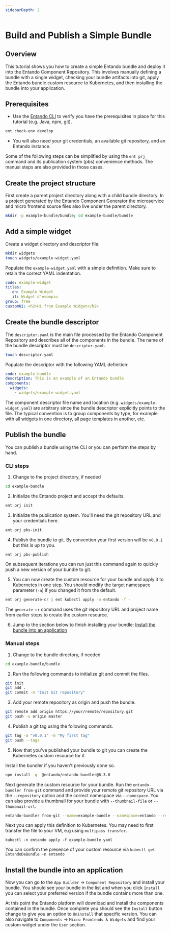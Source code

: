 ```yaml
---
sidebarDepth: 2
---
```

# Build and Publish a Simple Bundle

## Overview
This tutorial shows you how to create a simple Entando bundle and deploy it into the Entando Component Repository. This involves manually defining a bundle with a single widget, checking your bundle artifacts into git, apply the Entando bundle custom resource to Kubernetes, and then installing the bundle into your application. 

## Prerequisites
* Use the [Entando CLI](../../docs/reference/entando-cli.md#check-environment) to verify you have the prerequisites in place for this tutorial (e.g. Java, npm, git). 
``` sh
ent check-env develop 
```
* You will also need your git credentials, an available git repository, and an Entando instance. 

Some of the following steps can be simplified by using the `ent prj` command and its publication system (pbs) convenience methods. The manual steps are also provided in those cases.

## Create the project structure 
First create a parent project directory along with a child bundle directory. In a project generated by the Entando Component Generator the microservice and micro frontend source files also live under the parent directory.

``` sh
mkdir -p example-bundle/bundle; cd example-bundle/bundle 
```
## Add a simple widget

Create a widget directory and descriptor file:
``` sh
mkdir widgets
touch widgets/example-widget.yaml
```

Populate the `example-widget.yaml` with a simple definition. Make sure to retain the correct YAML indentation.
``` yaml
code: example-widget
titles:
   en: Example Widget
   it: Widget d'esempio
group: free
customUi: <h2>Hi from Example Widget</h2>
```

## Create the bundle descriptor

The `descriptor.yaml` is the main file processed by the Entando Component Repository and describes all of the components in the bundle. The name of the bundle descriptor must be `descriptor.yaml`. 
```sh 
touch descriptor.yaml
```

Populate the descriptor with the following YAML definition:
``` yaml
code: example-bundle
description: This is an example of an Entando bundle
components:
  widgets:
    - widgets/example-widget.yaml
```
The component descriptor file name and location (e.g. `widgets/example-widget.yaml`) are arbitrary since the bundle descriptor explicitly points to the file. The typical convention is to group components by type, for example with all widgets in one directory, all page templates in another, etc.

## Publish the bundle

You can publish a bundle using the CLI or you can perform the steps by hand.

### CLI steps
1. Change to the project directory, if needed
```sh
cd example-bundle
```

2. Initialize the Entando project and accept the defaults.
``` sh
ent prj init
``` 
3. Initialize the publication system. You'll need the git repository URL and your credentials here. 
``` sh
ent prj pbs-init
```
4. Publish the bundle to git. By convention your first version will be `v0.0.1` but this is up to you. 
``` sh
ent prj pbs-publish
``` 
On subsequent iterations you can run just this command again to quickly push a new version of your bundle to git.

5. You can now create the custom resource for your bundle and apply it to Kubernetes in one step. You should modify the target namespace parameter (`-n`) if you changed it from the default.
``` sh
ent prj generate-cr | ent kubectl apply -n entando -f -
```
 The `generate-cr` command uses the git repository URL and project name from earlier steps to create the custom resource.
 
6. Jump to the section below to finish installing your bundle: [Install the bundle into an application](#install-the-bundle-into-an-application)

### Manual steps
1. Change to the bundle directory, if needed
``` sh
cd example-bundle/bundle
```
 
2. Run the following commands to initialize git and commit the files.
``` sh
git init
git add .
git commit -m "Init Git repository"
```

3. Add your remote repository as origin and push the bundle.
``` sh
git remote add origin https://your/remote/repository.git
git push -u origin master
```

4. Publish a git tag using the following commands.
``` sh
git tag -a "v0.0.1" -m "My first tag"
git push --tags
```

5. Now that you've published your bundle to git you can create the Kubernetes custom resource for it. 

Install the bundler if you haven't previously done so. 
``` sh
npm install -g  @entando/entando-bundler@6.3.0
```

Next generate the custom resource for your bundle. Run the `entando-bundler from-git` command and provide your remote git repository URL via the `--repository` option and the correct namespace via `--namespace`. You can also provide a thumbnail for your bundle with `--thumbnail-file` or `--thumbnail-url`.

``` sh
entando-bundler from-git --name=example-bundle --namespace=entando --repository=https://your/remote/repository.git --dry-run > example-bundle.yaml
```

Next you can apply this definition to Kubernetes. You may need to first transfer the file to your VM, e.g using `multipass transfer`.

```
kubectl -n entando apply -f example-bundle.yaml
```

You can confirm the presence of your custom resource via `kubectl get EntandoDeBundle -n entando`

## Install the bundle into an application
Now you can go to the `App Builder` → `Component Repository` and install your bundle. You should see your bundle in the list and when you click `Install` you can select your preferred version if the bundle contains more than one. 

At this point the Entando platform will download and install the components contained in the bundle. Once complete you should see the `Install` button change to give you an option to `Uninstall` that specific version. You can also navigate to `Components` → `Micro Frontends & Widgets` and find your custom widget under the `User` section. 


